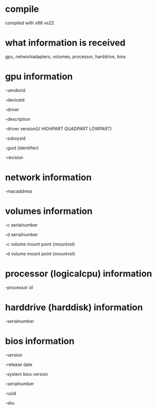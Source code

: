 # compile
compiled with x86 vs22
# what information is received
gpu, networkadapters, volumes, processor, harddrive, bios
# gpu information
-vendorid

-deviceid

-driver

-description

-driver version(U HIGHPART QUADPART LOWPART)

-subsysid

-guid (identifier)

-revision
# network information
-macaddress
# volumes information
-c serialnumber	

-d serialnumber

-c volume mount point (mountvol)

-d volume mount point (mountvol)
# processor (logicalcpu) information
-processor id
# harddrive (harddisk) information
-serialnumber
# bios information
-version

-release date

-system bios version

-serialnumber

-uuid

-sku
